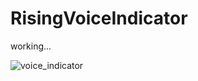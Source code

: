 # RisingVoiceIndicator

working...

![voice_indicator](https://user-images.githubusercontent.com/62924824/82965941-98acdb80-a004-11ea-9476-4bb8fab6fe80.gif)
